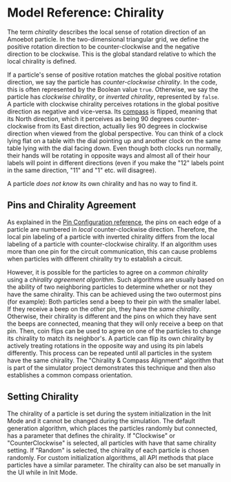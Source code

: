 # Model Reference: Chirality

The term *chirality* describes the local sense of rotation direction of an Amoebot particle.
In the two-dimensional triangular grid, we define the positive rotation direction to be counter-clockwise and the negative direction to be clockwise.
This is the global standard relative to which the local chirality is defined.

If a particle's sense of positive rotation matches the global positive rotation direction, we say the particle has *counter-clockwise chirality*.
In the code, this is often represented by the Boolean value `true`.
Otherwise, we say the particle has *clockwise chirality*, or *inverted chirality*, represented by `false`.
A particle with clockwise chirality perceives rotations in the global positive direction as negative and vice-versa.
Its [compass](direction.md) is flipped, meaning that its North direction, which it perceives as being 90 degrees counter-clockwise from its East direction, actually lies 90 degrees in clockwise direction when viewed from the global perspective.
You can think of a clock lying flat on a table with the dial pointing up and another clock on the same table lying with the dial facing down.
Even though both clocks run normally, their hands will be rotating in opposite ways and almost all of their hour labels will point in different directions (even if you make the "12" labels point in the same direction, "11" and "1" etc. will disagree).

A particle *does not know* its own chirality and has no way to find it.


## Pins and Chirality Agreement

As explained in the [Pin Configuration reference](pin_cfgs.md), the pins on each edge of a particle are numbered in *local* counter-clockwise direction.
Therefore, the local pin labeling of a particle with inverted chirality differs from the local labeling of a particle with counter-clockwise chirality.
If an algorithm uses more than one pin for the circuit communication, this can cause problems when particles with different chirality try to establish a circuit.

However, it is possible for the particles to agree on a *common chirality* using a *chirality agreement algorithm*.
Such algorithms are usually based on the ability of two neighboring particles to determine whether or not they have the same chirality.
This can be achieved using the two outermost pins (for example): Both particles send a beep to their pin with the smaller label.
If they receive a beep on the *other* pin, they have the *same chirality*.
Otherwise, their chirality is different and the pins on which they have sent the beeps are connected, meaning that they will only receive a beep on that pin.
Then, coin flips can be used to agree on one of the particles to change its chirality to match its neighbor's.
A particle can flip its own chirality by actively treating rotations in the opposite way and using its pin labels differently.
This process can be repeated until all particles in the system have the same chirality.
The "Chirality & Compass Alignment" algorithm that is part of the simulator project demonstrates this technique and then also establishes a common compass orientation.


## Setting Chirality

The chirality of a particle is set during the system initialization in the Init Mode and it cannot be changed during the simulation.
The default generation algorithm, which places the particles randomly but connected, has a parameter that defines the chirality.
If "Clockwise" or "CounterClockwise" is selected, all particles with have that same chirality setting.
If "Random" is selected, the chirality of each particle is chosen randomly.
For custom initialization algorithms, all API methods that place particles have a similar parameter.
The chirality can also be set manually in the UI while in Init Mode.
